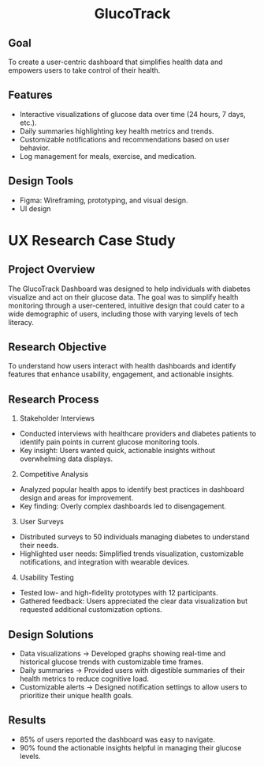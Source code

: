<h1 align="center">GlucoTrack</h1>

## Goal 
To create a user-centric dashboard that simplifies health data and empowers users to take control of their health.

## Features
- Interactive visualizations of glucose data over time (24 hours, 7 days, etc.).
- Daily summaries highlighting key health metrics and trends.
- Customizable notifications and recommendations based on user behavior.
- Log management for meals, exercise, and medication.

## Design Tools
- Figma: Wireframing, prototyping, and visual design.
- UI design

# UX Research Case Study

## Project Overview
The GlucoTrack Dashboard was designed to help individuals with diabetes visualize and act on their glucose data. The goal was to simplify health monitoring through a user-centered, intuitive design that could cater to a wide demographic of users, including those with varying levels of tech literacy.

## Research Objective
To understand how users interact with health dashboards and identify features that enhance usability, engagement, and actionable insights.

## Research Process
1. Stakeholder Interviews
- Conducted interviews with healthcare providers and diabetes patients to identify pain points in current glucose monitoring tools.
- Key insight: Users wanted quick, actionable insights without overwhelming data displays.
2. Competitive Analysis
- Analyzed popular health apps to identify best practices in dashboard design and areas for improvement.
- Key finding: Overly complex dashboards led to disengagement.
3. User Surveys
- Distributed surveys to 50 individuals managing diabetes to understand their needs.
- Highlighted user needs: Simplified trends visualization, customizable notifications, and integration with wearable devices.
4. Usability Testing
- Tested low- and high-fidelity prototypes with 12 participants.
- Gathered feedback: Users appreciated the clear data visualization but requested additional customization options.

## Design Solutions
- Data visualizations -> Developed graphs showing real-time and historical glucose trends with customizable time frames.
- Daily summaries -> Provided users with digestible summaries of their health metrics to reduce cognitive load.
- Customizable alerts -> Designed notification settings to allow users to prioritize their unique health goals.

## Results
- 85% of users reported the dashboard was easy to navigate.
- 90% found the actionable insights helpful in managing their glucose levels.































